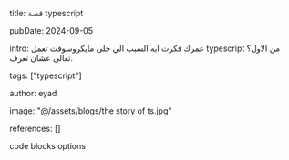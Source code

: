 title: قصة typescript

pubDate: 2024-09-05

intro: عمرك فكرت ايه السبب الي خلى مايكروسوفت تعمل typescript من الاول؟ تعالى عشان تعرف.

tags: ["typescript"]

author: eyad

image: "@/assets/blogs/the story of ts.jpg"

references: []

code blocks options

